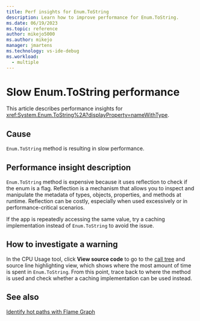 ```yaml
---
title: Perf insights for Enum.ToString
description: Learn how to improve performance for Enum.ToString.
ms.date: 06/19/2023
ms.topic: reference
author: mikejo5000
ms.author: mikejo
manager: jmartens
ms.technology: vs-ide-debug
ms.workload: 
  - multiple
---
```


# Slow Enum.ToString performance

This article describes performance insights for <xref:System.Enum.ToString%2A?displayProperty=nameWithType>.

## Cause

`Enum.ToString` method is resulting in slow performance.

## Performance insight description

`Enum.ToString` method is expensive because it uses reflection to check if the enum is a flag. Reflection is a mechanism that allows you to inspect and manipulate the metadata of types, objects, properties, and methods at runtime. Reflection can be costly, especially when used excessively or in performance-critical scenarios.

If the app is repeatedly accessing the same value, try a caching implementation instead of `Enum.ToString` to avoid the issue.

## How to investigate a warning

In the CPU Usage tool, click **View source code** to go to the [call tree](../profiling/cpu-usage.md#BKMK_Call_tree_structure) and source line highlighting view, which shows where the most amount of time is spent in `Enum.ToString`. From this point, trace back to where the method is used and check whether a caching implementation can be used instead.

## See also

[Identify hot paths with Flame Graph](../profiling/flame-graph.md)
